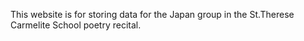 This website is for storing data for the Japan group in the St.Therese Carmelite School poetry recital.